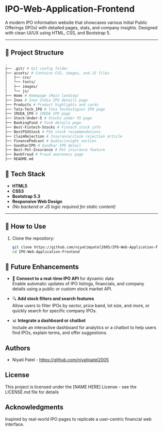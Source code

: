 # IPO-Web-Application-Frontend

A modern IPO information website that showcases various Initial Public Offerings (IPOs) with detailed pages, stats, and company insights. Designed with clean UI/UX using HTML, CSS, and Bootstrap 5.

-----

## 📁 Project Structure

```bash
.
├── .git/ # Git config folder
├── assets/ # Contains CSS, images, and JS files
│   ├── css/                     
│   └── fonts/
│   ├── images/                     
│   └── js/
├── Home # Homepage (Main landing)
├── Inox # Inox India IPO details page
├── Products # Product highlights and cards
├── Tata-Tech_IPO # Tata Technologies IPO page
├── IREDA_IPO # IREDA IPO page
├── Stock-Under-5 # Stocks under ₹5 page
├── BankingFund # Fund details page
├── Best-Fintech-Stocks # Fintech stock info
├── BestPSUStock # PSU stock recommendations
├── ClaimRejection # Insurance/claim rejection article
├── FinancePodcast # Audio/insight section
├── GandharIPO # Gandhar IPO detail
├── Best-Pet-Insurance # Pet insurance feature
├── BankFraud # Fraud awareness page
├── README.md 

```

## 🧰 Tech Stack

- **HTML5**
- **CSS3**
- **Bootstrap 5.3**
- **Responsive Web Design**
- *(No backend or JS logic required for static content)*

---


## 🚀 How to Use

1. Clone the repository:
   
   ```bash
   git clone https://github.com/niyatimpatel2005/IPO-Web-Application-Frontend.git
   cd IPO-Web-Application-Frontend
   ```

## 📌 Future Enhancements

- 🔄 **Connect to a real-time IPO API** for dynamic data  
  Enable automatic updates of IPO listings, financials, and company details using a public or custom stock market API.

- 🔍 **Add stock filters and search features**  
  Allow users to filter IPOs by sector, price band, lot size, and more, or quickly search for specific company IPOs.

- 📊 **Integrate a dashboard or chatbot**  
  Include an interactive dashboard for analytics or a chatbot to help users find IPOs, explain terms, and offer suggestions.


## Authors

* Niyati Patel  -  https://github.com/niyatipatel2005


## License

This project is licensed under the [NAME HERE] License - see the LICENSE.md file for details

## Acknowledgments

Inspired by real-world IPO pages to replicate a user-centric financial web interface.

   
